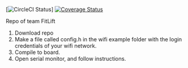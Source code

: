 [![CircleCI Status](https://circleci.com/gh/fitlift/fitlift.svg?style=shield&circle-token=:circle-token)]
[![Coverage Status](https://coveralls.io/repos/github/FitLift/FitLift/badge.svg?branch=master)](https://coveralls.io/github/FitLift/FitLift?branch=master)


Repo of team FitLift

1. Download repo
2. Make a file called config.h in the wifi example folder with the login credentials of your wifi network.
3. Compile to board.
4. Open serial monitor, and follow instructions.
